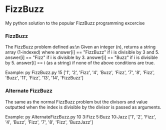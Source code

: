 # FizzBuzz
My python solution to the popular FizzBuzz programming excercise

### FizzBuzz
The FizzBuzz problem defined as:\n
Given an integer (n), returns a string array (1-indexed) where
answer[i] == "FizzBuzz" if i is divisible by 3 and 5.
answer[i] == "Fizz" if i is divisible by 3.
answer[i] == "Buzz" if i is divisible by 5.
answer[i] == i (as a string) if none of the above conditions are true.

Example:
py FizzBuzz.py 15
['1', '2', 'Fizz', '4', 'Buzz', 'Fizz', '7', '8', 'Fizz', 'Buzz', '11', 'Fizz', '13', '14', 'FizzBuzz']

### Alternate FizzBuzz
The same as the normal FizzBuzz problem but the divisors and value outputted when the index is divisible
by the divisor is passed as arguments.

Example:
py AlternateFizzBuzz.py 10 3:Fizz 5:Buzz 10:Jazz
['1', '2', 'Fizz', '4', 'Buzz', 'Fizz', '7', '8', 'Fizz', 'BuzzJazz']